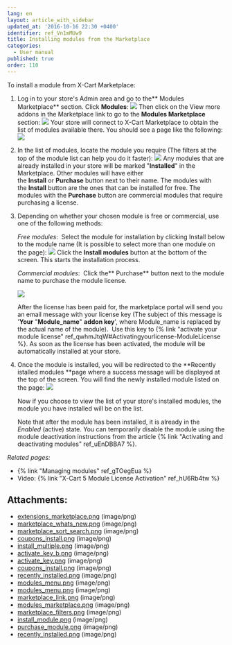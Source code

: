```yaml
---
lang: en
layout: article_with_sidebar
updated_at: '2016-10-16 22:30 +0400'
identifier: ref_Vn1mMUw9
title: Installing modules from the Marketplace
categories:
  - User manual
published: true
order: 110
---
```



To install a module from X-Cart Marketplace:

1.  Log in to your store's Admin area and go to the** Modules Marketplace** section.
    Click **Modules**:
    ![]({{site.baseurl}}/attachments/7503967/8716496.png?effects=drop-shadow)
    Then click on the View more addons in the Marketplace link to go to the **Modules Marketplace** section:
    ![]({{site.baseurl}}/attachments/7503967/8716498.png?effects=drop-shadow)
    Your store will connect to X-Cart Marketplace to obtain the list of modules available there. You should see a page like the following:
    ![]({{site.baseurl}}/attachments/7503967/8716499.png?effects=drop-shadow)
2.  In the list of modules, locate the module you require (The filters at the top of the module list can help you do it faster):
    ![]({{site.baseurl}}/attachments/7503967/8716500.png?effects=drop-shadow)
    Any modules that are already installed in your store will be marked "**Installed**" in the Marketplace. Other modules will have either the **Install** or **Purchase** button next to their name. The modules with the **Install** button are the ones that can be installed for free. The modules with the **Purchase** button are commercial modules that require purchasing a license. 
3.  Depending on whether your chosen module is free or commercial, use one of the following methods:

    _Free modules_: 
    Select the module for installation by clicking Install below to the module name (It is possible to select more than one module on the page):
    ![]({{site.baseurl}}/attachments/7503967/8716501.png?effects=drop-shadow)
    Click the **Install modules** button at the bottom of the screen. This starts the installation process. 

    _Commercial modules_: 
    Click the** Purchase** button next to the module name to purchase the module license. 

    ![]({{site.baseurl}}/attachments/7503967/8716502.png?effects=drop-shadow)

    After the license has been paid for, the marketplace portal will send you an email message with your license key (The subject of this message is '**Your** "**Module_name**" **addon key**', where Module_name is replaced by the actual name of the module). 
    Use this key to {% link "activate your module license" ref_qwhmJtqW#Activatingyourlicense-ModuleLicense %}. As soon as the license has been activated, the module will be automatically installed at your store.

4.  Once the module is installed, you will be redirected to the **Recently istalled modules **page where a success message will be displayed at the top of the screen. You will find the newly installed module listed on the page:
    ![]({{site.baseurl}}/attachments/7503967/7602231.png?effects=drop-shadow)

    Now if you choose to view the list of your store's installed modules, the module you have installed will be on the list. 

    Note that after the module has been installed, it is already in the _Enabled_ (active) state. You can temporarily disable the module using the module deactivation instructions from the article {% link "Activating and deactivating modules" ref_uEnDBBA7 %}.

_Related pages:_

*   {% link "Managing modules" ref_gTOegEua %}
*   Video: {% link "X-Cart 5 Module License Activation" ref_hU6Rb4tw %}

## Attachments:

* [extensions_marketplace.png]({{site.baseurl}}/attachments/7503967/7602192.png) (image/png)
* [marketplace_whats_new.png]({{site.baseurl}}/attachments/7503967/7602193.png) (image/png)
* [marketplace_sort_search.png]({{site.baseurl}}/attachments/7503967/7602194.png) (image/png)
* [coupons_install.png]({{site.baseurl}}/attachments/7503967/7602230.png) (image/png)
* [install_multiple.png]({{site.baseurl}}/attachments/7503967/7602196.png) (image/png)
* [activate_key_b.png]({{site.baseurl}}/attachments/7503967/7602197.png) (image/png)
* [activate_key.png]({{site.baseurl}}/attachments/7503967/7602198.png) (image/png)
* [coupons_install.png]({{site.baseurl}}/attachments/7503967/7602195.png) (image/png)
* [recently_installed.png]({{site.baseurl}}/attachments/7503967/8716503.png) (image/png)
* [modules_menu.png]({{site.baseurl}}/attachments/7503967/8716497.png) (image/png)
* [modules_menu.png]({{site.baseurl}}/attachments/7503967/8716496.png) (image/png)
* [marketplace_link.png]({{site.baseurl}}/attachments/7503967/8716498.png) (image/png)
* [modules_marketplace.png]({{site.baseurl}}/attachments/7503967/8716499.png) (image/png)
* [marketplace_filters.png]({{site.baseurl}}/attachments/7503967/8716500.png) (image/png)
* [install_module.png]({{site.baseurl}}/attachments/7503967/8716501.png) (image/png)
* [purchase_module.png]({{site.baseurl}}/attachments/7503967/8716502.png) (image/png)
* [recently_installed.png]({{site.baseurl}}/attachments/7503967/7602231.png) (image/png)
